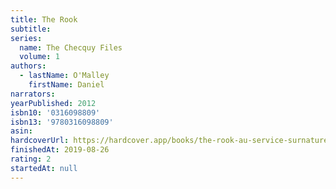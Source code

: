 ```yaml
---
title: The Rook
subtitle:
series:
  name: The Checquy Files
  volume: 1
authors:
  - lastName: O'Malley
    firstName: Daniel
narrators:
yearPublished: 2012
isbn10: '0316098809'
isbn13: '9780316098809'
asin:
hardcoverUrl: https://hardcover.app/books/the-rook-au-service-surnaturel-de-sa-majeste/editions/7867780
finishedAt: 2019-08-26
rating: 2
startedAt: null
---
```

